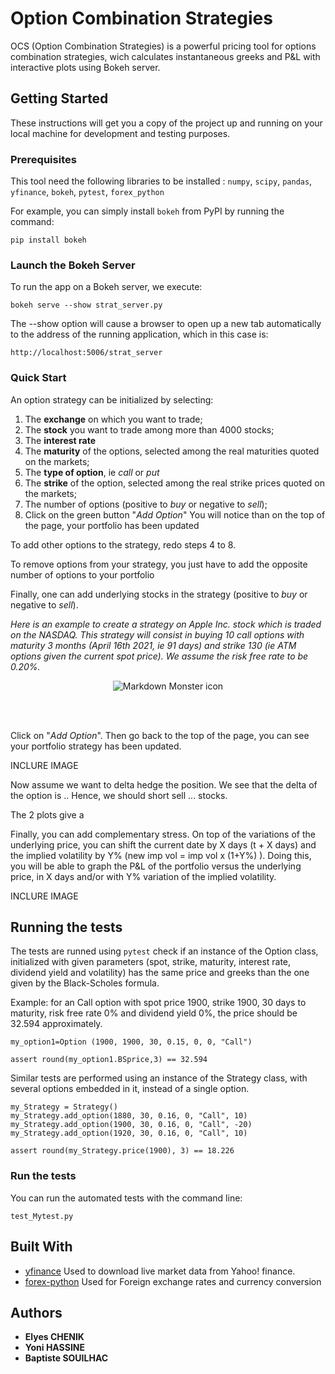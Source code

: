 # Option Combination Strategies

OCS (Option Combination Strategies) is a powerful pricing tool for options combination strategies, wich calculates instantaneous greeks and P&L with interactive plots using Bokeh server. 


## Getting Started

These instructions will get you a copy of the project up and running on your local machine for development and testing purposes. 


### Prerequisites

This tool need the following libraries to be installed : `numpy`, `scipy`, `pandas`, `yfinance`, `bokeh`, `pytest`, `forex_python`

For example, you can simply install `bokeh` from PyPI by running the command:
```
pip install bokeh
```

### Launch the Bokeh Server

To run the app on a Bokeh server, we execute:

```
bokeh serve --show strat_server.py
```

The --show option will cause a browser to open up a new tab automatically to the address of the running application, which in this case is:

```
http://localhost:5006/strat_server
```

### Quick Start

An option strategy can be initialized by selecting:
1. The **exchange** on which you want to trade;
2. The **stock** you want to trade among more than 4000 stocks;
3. The **interest rate**
4. The **maturity**  of the options, selected among the real maturities quoted on the markets;
5. The **type of option**, ie *call* or *put* 
6. The **strike** of the option, selected among the real strike prices quoted on the markets;
7. The number of options (positive to *buy* or negative to *sell*);
8. Click on the green button "*Add Option*"
You will notice than on the top of the page, your portfolio has been updated

To add other options to the strategy, redo steps 4 to 8.

To remove options from your strategy, you just have to add the opposite number of options to your portfolio

Finally, one can add underlying stocks in the strategy (positive to *buy* or negative to *sell*).

*Here is an example to create a strategy on Apple Inc. stock which is traded on the NASDAQ. This strategy will* 
*consist in buying 10 call options with maturity 3 months (April 16th 2021, ie 91 days) and strike 130 (ie ATM options given the current spot price). We assume the risk free rate to be 0.20%.*


<p align="center">
<img src="img/10call.png"
     alt="Markdown Monster icon" />
</p>

<br/><br/>

Click on "*Add Option*". Then go back to the top of the page, you can see your portfolio strategy has been updated.

INCLURE IMAGE

Now assume we want to delta hedge the position. We see that the delta of the option is ..
Hence, we should short sell ... stocks.

The 2 plots give a 



Finally, you can add complementary stress. On top of the variations of the underlying price, you can shift the current date by X days (t + X days) and the implied volatility by Y% (new imp vol = imp vol x (1+Y%) ). Doing this, you will be able to graph the P&L of the portfolio versus the underlying price, in X days and/or with Y% variation of the implied volatility.

INCLURE IMAGE

## Running the tests

The tests are runned using `pytest` check if an instance of the Option class, initialized with given parameters (spot, strike, maturity, interest rate, dividend yield and volatility) has the same price and greeks than the one given by the Black-Scholes formula.

Example: for an Call option with spot price 1900, strike 1900, 30 days to maturity, risk free rate 0% and dividend yield 0%, the price should be 32.594 approximately.

```
my_option1=Option (1900, 1900, 30, 0.15, 0, 0, "Call")
```
```
assert round(my_option1.BSprice,3) == 32.594
```

Similar tests are performed using an instance of the Strategy class, with several options embedded in it, instead of a single option.

```
my_Strategy = Strategy()
my_Strategy.add_option(1880, 30, 0.16, 0, "Call", 10)
my_Strategy.add_option(1900, 30, 0.16, 0, "Call", -20)
my_Strategy.add_option(1920, 30, 0.16, 0, "Call", 10)
```

```
assert round(my_Strategy.price(1900), 3) == 18.226
```


### Run the tests

You can run the automated tests with the command line:

```
test_Mytest.py
```


## Built With

* [yfinance](https://pypi.org/project/yfinance/) Used to download live market data from Yahoo! finance.
* [forex-python](https://pypi.org/project/forex-python/) Used for Foreign exchange rates and currency conversion

## Authors

* **Elyes CHENIK**
* **Yoni HASSINE**
* **Baptiste SOUILHAC**
